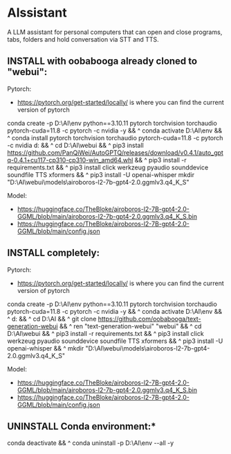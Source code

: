 # AIssistant

A LLM assistant for personal computers that can open and close programs, tabs, folders and hold conversation via STT and TTS.

## INSTALL with oobabooga already cloned to "webui":
Pytorch:
- https://pytorch.org/get-started/locally/ is where you can find the current version of pytorch

conda create -p D:\AI\env python==3.10.11 pytorch torchvision torchaudio pytorch-cuda=11.8 -c pytorch -c nvidia -y && ^
conda activate D:\AI\env && ^
conda install pytorch torchvision torchaudio pytorch-cuda=11.8 -c pytorch -c nvidia
d: && ^
cd D:\AI\webui && ^
pip3 install https://github.com/PanQiWei/AutoGPTQ/releases/download/v0.4.1/auto_gptq-0.4.1+cu117-cp310-cp310-win_amd64.whl && ^
pip3 install -r requirements.txt && ^
pip3 install click werkzeug pyaudio sounddevice soundfile TTS xformers && ^
pip3 install -U openai-whisper
mkdir "D:\AI\webui\models\airoboros-l2-7b-gpt4-2.0.ggmlv3.q4_K_S"

Model:
- https://huggingface.co/TheBloke/airoboros-l2-7B-gpt4-2.0-GGML/blob/main/airoboros-l2-7b-gpt4-2.0.ggmlv3.q4_K_S.bin
- https://huggingface.co/TheBloke/airoboros-l2-7B-gpt4-2.0-GGML/blob/main/config.json

## INSTALL completely:
Pytorch:
- https://pytorch.org/get-started/locally/ is where you can find the current version of pytorch


conda create -p D:\AI\env python==3.10.11 pytorch torchvision torchaudio pytorch-cuda=11.8 -c pytorch -c nvidia -y && ^
conda activate D:\AI\env && ^
d: && ^
cd D:\AI && ^
git clone https://github.com/oobabooga/text-generation-webui && ^
ren "text-generation-webui" "webui" && ^
cd D:\AI\webui && ^
pip3 install -r requirements.txt && ^
pip3 install click werkzeug pyaudio sounddevice soundfile TTS xformers && ^
pip3 install -U openai-whisper && ^
mkdir "D:\AI\webui\models\airoboros-l2-7b-gpt4-2.0.ggmlv3.q4_K_S"

Model:
- https://huggingface.co/TheBloke/airoboros-l2-7B-gpt4-2.0-GGML/blob/main/airoboros-l2-7b-gpt4-2.0.ggmlv3.q4_K_S.bin
- https://huggingface.co/TheBloke/airoboros-l2-7B-gpt4-2.0-GGML/blob/main/config.json

## UNINSTALL Conda environment:*

conda deactivate && ^
conda uninstall -p D:\AI\env --all -y